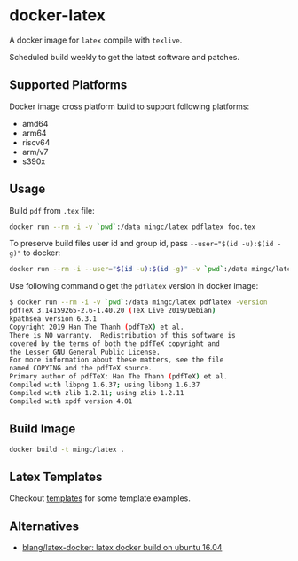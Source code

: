 # docker-latex

A docker image for `latex` compile with `texlive`.

Scheduled build weekly to get the latest software and patches.

## Supported Platforms

Docker image cross platform build to support following platforms:

* amd64
* arm64
* riscv64
* arm/v7
* s390x

## Usage

Build `pdf` from `.tex` file:

```sh
docker run --rm -i -v `pwd`:/data mingc/latex pdflatex foo.tex
```

To preserve build files user id and group id, pass `--user="$(id -u):$(id -g)"` to docker:

```sh
docker run --rm -i --user="$(id -u):$(id -g)" -v `pwd`:/data mingc/latex pdflatex foo.tex
```

Use following command o get the `pdflatex` version in docker image:

```sh
$ docker run --rm -i -v `pwd`:/data mingc/latex pdflatex -version
pdfTeX 3.14159265-2.6-1.40.20 (TeX Live 2019/Debian)
kpathsea version 6.3.1
Copyright 2019 Han The Thanh (pdfTeX) et al.
There is NO warranty.  Redistribution of this software is
covered by the terms of both the pdfTeX copyright and
the Lesser GNU General Public License.
For more information about these matters, see the file
named COPYING and the pdfTeX source.
Primary author of pdfTeX: Han The Thanh (pdfTeX) et al.
Compiled with libpng 1.6.37; using libpng 1.6.37
Compiled with zlib 1.2.11; using zlib 1.2.11
Compiled with xpdf version 4.01
```

## Build Image

```sh
docker build -t mingc/latex .
```

## Latex Templates

Checkout [templates](templates) for some template examples.

## Alternatives

- [blang/latex-docker: latex docker build on ubuntu 16.04](https://github.com/blang/latex-docker)
